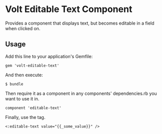 # Volt Editable Text Component

Provides a component that displays text, but becomes editable in a field when clicked on.

## Usage

Add this line to your application's Gemfile:

    gem 'volt-editable-text'

And then execute:

    $ bundle

Then require it as a component in any components' dependencies.rb you want to use it in.

    component 'editable-text'
    
Finally, use the tag.

    <:editable-text value="{{_some_value}}" />
